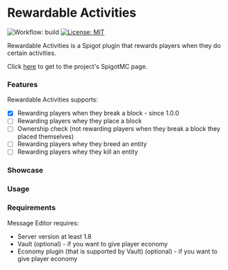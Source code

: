 # Rewardable Activities
![Workflow: build](https://github.com/jaqobb/rewardable-activities/workflows/build/badge.svg) [![License: MIT](https://img.shields.io/badge/License-MIT-blue.svg)](https://opensource.org/licenses/MIT)

Rewardable Activities is a Spigot plugin that rewards players when they do certain activities.

Click [here]() to get to the project's SpigotMC page.

### Features

Rewardable Activities supports:
* [x] Rewarding players when they break a block - since 1.0.0
* [ ] Rewarding players whey they place a block
* [ ] Ownership check (not rewarding players when they break a block they placed themselves)
* [ ] Rewarding players whey they breed an entity
* [ ] Rewarding players whey they kill an entity

### Showcase

### Usage

### Requirements

Message Editor requires:
* Server version at least 1.8
* Vault (optional) - if you want to give player economy
* Economy plugin (that is supported by Vault) (optional) - if you want to give player economy
